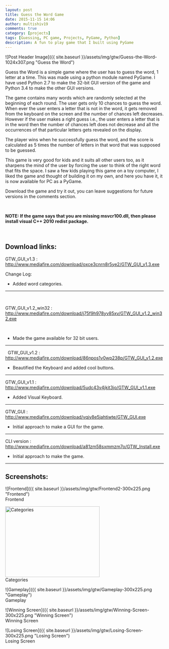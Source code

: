 ```yaml
---
layout: post
title: Guess the Word Game
date: 2015-11-15 14:06
author: multishiv19
comments: true
category: [projects]
tags: [Guessing, PC game, Projects, PyGame, Python]
description: A fun to play game that I built using PyGame
---
```


![Post Header Image]({{ site.baseurl }}/assets/img/gtw/Guess-the-Word-1024x307.png "Guess the Word")
<p>Guess the Word is a simple game where the user has to guess the word, 1 letter at a time.
    This was made using a python module named PyGame. I have used Python 2.7 to make the 32-bit GUI version of the game and Python 3.4 to make the other GUI versions.</p>
<p>The game contains many words which are randomly selected at the beginning of each round. The user gets only 10 chances to guess the word. When ever the user enters a letter that is not in the word, it gets removed from the keyboard on the screen and the number of chances left decreases. However if the user makes a right guess i.e., the user enters a letter that is in the word then the number of chances left does not decrease and all the occurrences of that particular letters gets revealed on the display.</p>
<p>The player wins when he successfully guess the word, and the score is calculated as 5 times the number of letters in that word that was supposed to be guessed.</p>
<p>This game is very good for kids and it suits all other users too, as it sharpens the mind of the user by forcing the user to think of the right word that fits the space. I saw a few kids playing this game on a toy computer, I liked the game and thought of building it on my own, and here you have it, it is now available for PC as a PyGame.</p>
<p>Download the game and try it out, you can leave suggestions for future versions in the comments section.</p>
<p>&nbsp;</p>
<p><strong>NOTE: If the game says that you are missing msvcr100.dll, then please install visual C++ 2010 redist package.</strong></p>
<p>&nbsp;</p>
<h2>Download links:</h2>
<p>GTW_GUI_v1.3 : <a href="http://www.mediafire.com/download/oxce3cnrn8r5ye2/GTW_GUI_v1.3.exe" target="_blank">http://www.mediafire.com/download/oxce3cnrn8r5ye2/GTW_GUI_v1.3.exe</a></p>
<p>Change Log:</p>
<ul>
    <li>Added word categories.</li>
</ul>
<hr />
<p>&nbsp;</p>
<p>GTW_GUI_v1.2_win32 : <a href="http://www.mediafire.com/download/j75f9h978yv85xv/GTW_GUI_v1.2_win32.exe" target="_blank">http://www.mediafire.com/download/j75f9h978yv85xv/GTW_GUI_v1.2_win32.exe</a></p>
<p>&nbsp;</p>
<ul>
    <li>Made the game available for 32 bit users.</li>
</ul>
<hr />
<p>  GTW_GUI_v1.2 : <a href="http://www.mediafire.com/download/86npos1v0wp238p/GTW_GUI_v1.2.exe" target="_blank">http://www.mediafire.com/download/86npos1v0wp238p/GTW_GUI_v1.2.exe</a></p>
<ul>
    <li>Beautified the Keyboard and added cool buttons.</li>
</ul>
<hr />
<p>GTW_GUI_v1.1 : <a href="http://www.mediafire.com/download/5udc43v4jkit3jo/GTW_GUI_v1.1.exe" target="_blank">http://www.mediafire.com/download/5udc43v4jkit3jo/GTW_GUI_v1.1.exe</a></p>
<ul>
    <li>Added Visual Keyboard.</li>
</ul>
<hr />
<p>GTW_GUI : <a href="http://www.mediafire.com/download/vqjy8e5jahtiwte/GTW_GUI.exe" target="_blank">http://www.mediafire.com/download/vqjy8e5jahtiwte/GTW_GUI.exe</a></p>
<ul>
    <li>Initial approach to make a GUI for the game.</li>
</ul>
<hr />
<p>CLI version : <a href="http://www.mediafire.com/download/a81zm58sxmmzm7o/GTW_Install.exe" target="_blank">http://www.mediafire.com/download/a81zm58sxmmzm7o/GTW_Install.exe</a></p>
<ul>
    <li>Initial approach to make the game.</li>
</ul>
<hr />
<h2>Screenshots:</h2>

![Frontend]({{ site.baseurl }}/assets/img/gtw/Frontend2-300x225.png "Frontend")
<br/> Frontend<br/>

<img src="{{ site.baseurl }}/assets/img/gtw/Categories-150x113.png" alt="Categories" width="300" height="225" />
<br/> Categories<br/>

![Gameplay]({{ site.baseurl }}/assets/img/gtw/Gameplay-300x225.png "Gameplay")
<br/> Gameplay<br/>

![Winning Screen]({{ site.baseurl }}/assets/img/gtw/Winning-Screen-300x225.png "Winning Screen")
<br/> Winning Screen<br/>

![Losing Screen]({{ site.baseurl }}/assets/img/gtw/Losing-Screen-300x225.png "Losing Screen")<br/> Losing Screen<br/>
<p>&nbsp;</p>
